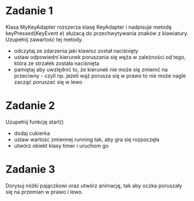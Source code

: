# Zadanie 1
Klasa MyKeyAdapter rozszerza klasę KeyAdapter i nadpisuje metodę keyPressed(KeyEvent e) służacą do przechwytywania znaków z klawiatury. Uzupełnij zawartość tej metody. 
* odczytaj ze zdarzenia jaki klawisz został naciśnięty
* ustaw odpowiedni kierunek poruszania się węża w zależności od tego, która ze strzałek została naciśnięta
* pamiętaj aby uwzlędnić to, że kierunek nie może się zmienić na przeciwny - czyli np. jeżeli wąż porusza się w prawo to nie może nagle zacząć poruszać się w lewo 
# Zadanie 2
Uzupełnij funkcję start()
* dodaj cukierka
* ustaw wartośc zmiennej running tak, aby gra się rozpoczęła
* utwórz obiekt klasy timer i uruchom go

# Zadanie 3
Dorysuj nóżki pajączkowi oraz utwórz animację, tak aby oczka poruszały się na przemian w prawo i lewo. 
